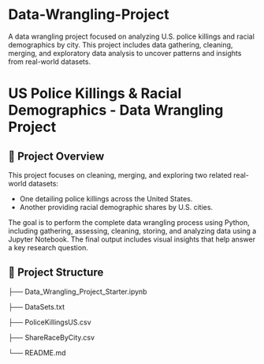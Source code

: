 # Data-Wrangling-Project
A data wrangling project focused on analyzing U.S. police killings and racial demographics by city. This project includes data gathering, cleaning, merging, and exploratory data analysis to uncover patterns and insights from real-world datasets.


# US Police Killings & Racial Demographics - Data Wrangling Project

## 📌 Project Overview
This project focuses on cleaning, merging, and exploring two related real-world datasets:
- One detailing police killings across the United States.
- Another providing racial demographic shares by U.S. cities.

The goal is to perform the complete data wrangling process using Python, including gathering, assessing, cleaning, storing, and analyzing data using a Jupyter Notebook. The final output includes visual insights that help answer a key research question.

## 📁 Project Structure
├── Data_Wrangling_Project_Starter.ipynb

├── DataSets.txt

├── PoliceKillingsUS.csv

├── ShareRaceByCity.csv

└── README.md
